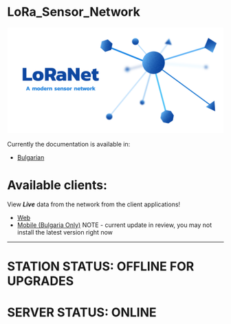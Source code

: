 # LoRa_Sensor_Network

<img src="https://github.com/NikolaTotev/LoRa_Sensor_Network/blob/main/Documentation/Graphics/GooglePlay_Feature_Graphic.png" alt="LoRaNet Feature Graphic"/>


Currently the documentation is available in:
- [Bulgarian](https://github.com/NikolaTotev/LoRa_Sensor_Network/blob/main/Documentation/LoRaNet_Documentation.pdf)
# Available clients:
View ***Live*** data from the network from the client applications!
- [Web](http://nikolatotev-001-site2.ctempurl.com/)
- [Mobile (Bulgaria Only)](https://play.google.com/store/apps/details?id=com.nikolatotev.lora_flutter_client&hl=en&gl=BG) NOTE - current update in review, you may not install the latest version right now

---
# STATION STATUS: OFFLINE FOR UPGRADES
# SERVER STATUS: ONLINE
